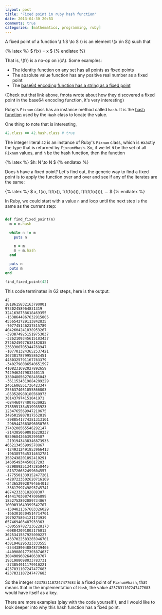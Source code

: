```yaml
---
layout: post
title: "Fixed point in ruby hash function"
date: 2013-04-30 20:53
comments: true
categories: [mathematics, programming, ruby]
---
```


A fixed point of a function  \\( f:S \to S \\) is an element \\(x \in
S\\) such that 

{% latex %}
$ f(x) = x $
{% endlatex %}

That is, \\(f\\) is a no-op on \\(x\\). Some examples: 

 - The identity function on any set has all points as fixed points
 - The absolute value function has any positive real number as a fixed
   point
 - The [base64 encoding function has a string as a fixed point](http://fmota.eu/blog/base64-fixed-point.html)

(Check out that link above, fmota wrote about how they discovered a
fixed point in the base64 encoding function, it's very interesting)

Ruby's `Fixnum` class has an instance method called `hash`. It is the
[hash function](http://en.wikipedia.org/wiki/Hash_function#Hash_tables) 
used by the `Hash` class to locate the value.

One thing to note that is interesting, 

``` ruby
42.class == 42.hash.class # true
```

The integer literal `42` is an instance of Ruby's `Fixnum` class,
which is exactly the type that is returned by `Fixnum#hash`. So, if we
let `N` be the set of all `Fixnum` values, and `h` be the hash function,
then the function 

{% latex %}
$h: N \to N $
{% endlatex %}

Does `h` have a fixed point? Let's find out, the generic way to find a
fixed point is to apply the function over and over and see if any of
the iterates are the same: 


{% latex %}
$ x, f(x), f(f(x)), f(f(f(x))), f(f(f(f(x)))), ... $
{% endlatex %}

In Ruby, we could start with a value `n` and loop until the next step
is the same as the current step: 

``` ruby

def find_fixed_point(n)
  m = n.hash

  while n != m
    puts n

    n = m
    m = m.hash
  end

  puts n
  puts m
end

find_fixed_point(42)
```

This code terminates in 62 steps, here is the output:

```
42
1818615832163790001
97302458964831319
3241638738618469355
-1538644867632915805
4556542729113842835
-707745146237515789
4042604241838953267
-3938749251519753037
-3262109345615183437
2726245977638182835
2363300705344768947
-1077013243652537421
3673817879955862451
4480325791167763379
-3402798086540651597
4108231692027892659
742946247983240115
3380480562708485043
-3611524319884209229
2461606551736423347
2556374051055866803
-853528980180560973
301437974151041971
-684460774007630925
2785951334519935923
1234765569947210675
3485015807817552819
-2988541774381313101
-2969442663896050765
3743208565546292147
-2143850698816220237
985968426639299507
-2191943438346873933
465213455999570867
-1249312491853966413
-1963857645314632781
3582438201892410291
146054934450017203
-2298892513473850445
-813726632499604557
-1775501339152477261
-4287223502620716109
-2436529928794664013
-3361799749893745741
487423333182608307
4144170308747006899
1852752892089734067
1009031649399542707
-1504821367603326029
-1663010304514714701
1979275894121173939
657469403487933363
-3805597827236228173
-608042091803176013
3625341557925090227
-4337022583265946701
4381946295323333555
-3544389048848739405
-4409080177303874637
3084909602640630707
1931988098033783731
-373854911179910221
4237831107247477683
4237831107247477683
```

So the integer `4237831107247477683` is a fixed point of
`Fixnum#hash`, that means that in the implementation of `Hash`, the
value `4237831107247477683` would have itself as a key.

There are more examples (play with the code yourself!), and I would
like to look deeper into why this hash function has a fixed point.
